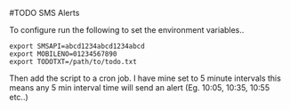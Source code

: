 #TODO SMS Alerts

To configure run the following to set the environment variables..

```
export SMSAPI=abcd1234abcd1234abcd
export MOBILENO=01234567890
export TODOTXT=/path/to/todo.txt
```

Then add the script to a cron job. I have mine set to 5 minute intervals this means any 5 min interval time will send an alert (Eg. 10:05, 10:35, 10:55 etc..)
